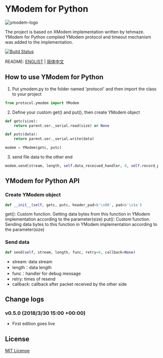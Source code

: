 # YModem for Python
![ymodem-logo](https://raw.githubusercontent.com/alexwoo1900/YModem/master/docs/assets/ymodem-logo.png)

The project is based on XModem implementation written by tehmaze. 
YModem for Python complied YModem protocol and timeout mechanism was added to the implementation. 

[![Build Status](https://www.travis-ci.org/alexwoo1900/YModem.svg?branch=master)](https://www.travis-ci.org/alexwoo1900/YModem)

README: [ENGLIST](https://github.com/alexwoo1900/YModem/blob/master/README.md) | [简体中文](https://github.com/alexwoo1900/YModem/blob/master/README_CN.md)

## How to use YModem for Python
1. Put ymodem.py to the folder named 'protocol' and then import the class to your project
```python
from protocol.ymodem import YModem
```

2. Define your custom get() and put(), then create YModem object
```python
def getc(size):
    return parent.ser._serial.read(size) or None

def putc(data):
    return parent.ser._serial.write(data)

modem = YModem(getc, putc)
```

3. send file data to the other end
```python
modem.send(stream, length, self.data_received_handler, 8, self.record_progress)
```
## YModem for Python API

### Create YModem object
```python
def __init__(self, getc, putc, header_pad=b'\x00', pad=b'\x1a')
```
get(): Custom function. Getting data bytes from this function in YModem implementation according to the parameter(size)
put(): Custom function. Sending data bytes to this function in YModem implementation according to the parameter(size)

### Send data
```python
def send(self, stream, length, func, retry=8, callback=None)
```
- stream: data stream
- length：data length
- func：handler for debug message
- retry: times of resend
- callback: callback after packet received by the other side

## Change logs
### v0.5.0 (2018/3/30 15:00 +00:00)
- First edition goes live 

## License 
[MIT License](https://opensource.org/licenses/MIT)